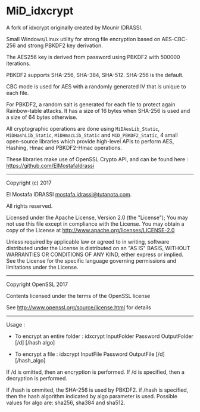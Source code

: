 # MiD_idxcrypt

A fork of idxcrypt originally created by Mounir IDRASSI.

Small Windows/Linux utility for strong file encryption based on AES-CBC-256 and strong PBKDF2 key derivation.

The AES256 key is derived from password using PBKDF2 with 500000 iterations.

PBKDF2 supports SHA-256, SHA-384, SHA-512. SHA-256 is the default.

CBC mode is used for AES with a randomly generated IV that is unique to each file.

For PBKDF2, a random salt is generated for each file to protect again Rainbow-table attacks. It has a size of 16 bytes when SHA-256 is used and a size of 64 bytes otherwise.

All cryptographic operations are done using ```MiDAesLib_Static```, ```MiDHashLib_Static```, ```MiDHmacLib_Static``` and ```MiD_PBKDF2_Static```, 4 small open-source libraries which provide high-level APIs to perform AES, Hashing, Hmac and PBKDF2-Hmac operations.

These libraries make use of OpenSSL Crypto API, and can be found here : <https://github.com/ElMostafaIdrassi>

-------------------------------------------------------------------------------------------------

Copyright (c) 2017 

El Mostafa IDRASSI <mostafa.idrassi@tutanota.com>. 

All rights reserved.

Licensed under the Apache License, Version 2.0 (the "License"); You may not use this file except in compliance with the License. You may obtain a copy of the License at http://www.apache.org/licenses/LICENSE-2.0

Unless required by applicable law or agreed to in writing, software distributed under the License is distributed on an "AS IS" BASIS, WITHOUT WARRANTIES OR CONDITIONS OF ANY KIND, either express or implied. See the License for the specific language governing permissions and limitations under the License.

-------------------------------------------------------------------------------------------------

Copyright OpenSSL 2017

Contents licensed under the terms of the OpenSSL license

See http://www.openssl.org/source/license.html for details

-------------------------------------------------------------------------------------------------

Usage : 

 - To encrypt an entire folder : idxcrypt InputFolder Password OutputFolder [/d] [/hash algo]
 
 - To encrypt a file : idxcrypt InputFile Password OutputFile [/d] [/hash_algo]

If /d is omitted, then an encryption is performed.
If /d is specified, then a decryption is performed.

If /hash is ommited, the SHA-256 is used by PBKDF2.
if /hash is specified, then the hash algorithm indicated by algo parameter is used.
Possible values for algo are: sha256, sha384 and sha512.
